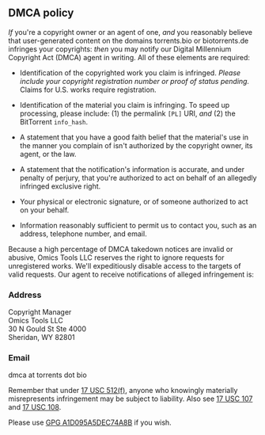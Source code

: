 ## DMCA policy

_If_ you're a copyright owner or an agent of one,
_and_ you reasonably believe that user-generated content on the domains torrents.bio or biotorrents.de infringes your copyrights:
_then_ you may notify our Digital Millennium Copyright Act (DMCA) agent in writing.
All of these elements are required:

- Identification of the copyrighted work you claim is infringed.
  _Please include your copyright registration number or proof of status pending._
  Claims for U.S. works require registration.

- Identification of the material you claim is infringing.
  To speed up processing, please include:
  (1) the permalink `[PL]` URI, _and_
  (2) the BitTorrent `info_hash`.

- A statement that you have a good faith belief that the material's use in the manner you complain of isn't authorized by the copyright owner, its agent, or the law.

- A statement that the notification's information is accurate, and under penalty of perjury,
  that you're authorized to act on behalf of an allegedly infringed exclusive right.

- Your physical or electronic signature, or of someone authorized to act on your behalf.

- Information reasonably sufficient to permit us to contact you,
  such as an address, telephone number, and email.

Because a high percentage of DMCA takedown notices are invalid or abusive,
Omics Tools LLC reserves the right to ignore requests for unregistered works.
We'll expeditiously disable access to the targets of valid requests.
Our agent to receive notifications of alleged infringement is:

### Address

Copyright Manager<br>
Omics Tools LLC<br>
30 N Gould St Ste 4000<br>
Sheridan, WY 82801

### Email

dmca at torrents dot bio

Remember that under
[17 USC 512(f)](https://www.law.cornell.edu/uscode/text/17/512),
anyone who knowingly materially misrepresents infringement may be subject to liability.
Also see
[17 USC 107](https://www.law.cornell.edu/uscode/text/17/107) and
[17 USC 108](https://www.law.cornell.edu/uscode/text/17/108).

Please use
[GPG A1D095A5DEC74A8B](/pubkey)
if you wish.
